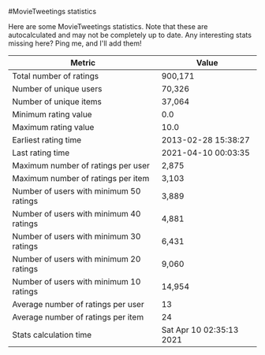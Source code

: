 #MovieTweetings statistics

Here are some MovieTweetings statistics. Note that these are autocalculated and may not be completely up to date. Any interesting stats missing here? Ping me, and I'll add them!

Metric | Value
--- | ---
Total number of ratings                 | 900,171
Number of unique users                  | 70,326
Number of unique items                  | 37,064
Minimum rating value                    | 0.0
Maximum rating value                    | 10.0
Earliest rating time                    | 2013-02-28 15:38:27
Last rating time                        | 2021-04-10 00:03:35
Maximum number of ratings per user      | 2,875
Maximum number of ratings per item      | 3,103
Number of users with minimum 50 ratings | 3,889
Number of users with minimum 40 ratings | 4,881
Number of users with minimum 30 ratings | 6,431
Number of users with minimum 20 ratings | 9,060
Number of users with minimum 10 ratings | 14,954
Average number of ratings per user      | 13
Average number of ratings per item      | 24
Stats calculation time                  | Sat Apr 10 02:35:13 2021


